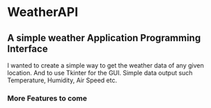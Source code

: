 # WeatherAPI

## A simple weather Application Programming Interface

I wanted to create a simple way to get the weather data of any given location.
And to use Tkinter for the GUI. Simple data output such Temperature, Humidity, Air Speed etc.

### More Features to come
